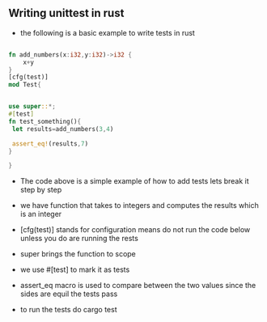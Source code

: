 ## Writing unittest in rust

- the following is a basic example to write tests in  rust


``` rust

fn add_numbers(x:i32,y:i32)->i32 {
    x+y
}
[cfg(test)]
mod Test{ 


use super::*;
#[test]
fn test_something(){
 let results=add_numbers(3,4)

 assert_eq!(results,7)
}

}

```


- The code above is a simple example of how to add tests lets break it step by step

- we have function that takes to integers
and computes the results  which is an integer

- [cfg(test)] stands for configuration 
means do not run the code below unless you
do are running the rests

- super brings the function to scope

- we use #[test] to mark it as tests


- assert_eq macro is used to compare between the two values since the sides are equil the tests pass
- to run the tests do cargo test 

